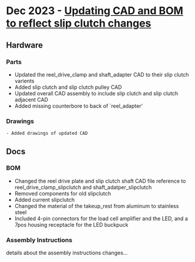 # Dec 2023 - [Updating CAD and BOM to reflect slip clutch changes](https://github.com/htem/GridTapeStage/pull/3)
## Hardware
### Parts
- Updated the reel_drive_clamp and shaft_adapter CAD to their slip clutch varients
- Added slip clutch and slip clutch pulley CAD 
- Updated overall CAD assembly to include slip clutch and slip clutch adjacent CAD
- Added missing counterbore to back of `reel_adapter'
### Drawings
	- Added drawings of updated CAD

## Docs
### BOM
- Changed the reel drive plate and slip clutch shaft CAD file reference to reel_drive_clamp_slipclutch and shaft_adatper_slipclutch
- Removed components for old slipclutch
- Added current slipclutch
- Changed the material of the takeup_rest from aluminum to stainless steel
- Included 4-pin connectors for the load cell amplifier and the LED, and a 7pos housing receptacle for the LED buckpuck
### Assembly Instructions

details about the assembly instructions changes...